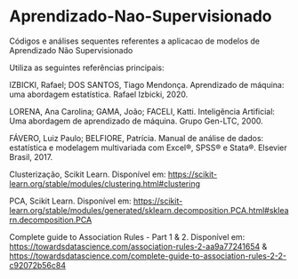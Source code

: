 # Aprendizado-Nao-Supervisionado

Códigos e análises sequentes referentes a aplicacao de modelos de Aprendizado Não Supervisionado

Utiliza as seguintes referências principais:

IZBICKI, Rafael; DOS SANTOS, Tiago Mendonça. Aprendizado de máquina: uma abordagem estatística. Rafael Izbicki, 2020.

LORENA, Ana Carolina; GAMA, João; FACELI, Katti. Inteligência Artificial: Uma abordagem de aprendizado de máquina. Grupo Gen-LTC, 2000.

FÁVERO, Luiz Paulo; BELFIORE, Patrícia. Manual de análise de dados: estatística e modelagem multivariada com Excel®, SPSS® e Stata®. Elsevier Brasil, 2017.

Clusterização, Scikit Learn. Disponível em: https://scikit-learn.org/stable/modules/clustering.html#clustering

PCA, Scikit Learn. Disponível em: https://scikit-learn.org/stable/modules/generated/sklearn.decomposition.PCA.html#sklearn.decomposition.PCA

Complete guide to Association Rules - Part 1 & 2. Disponível em: https://towardsdatascience.com/association-rules-2-aa9a77241654 & https://towardsdatascience.com/complete-guide-to-association-rules-2-2-c92072b56c84


